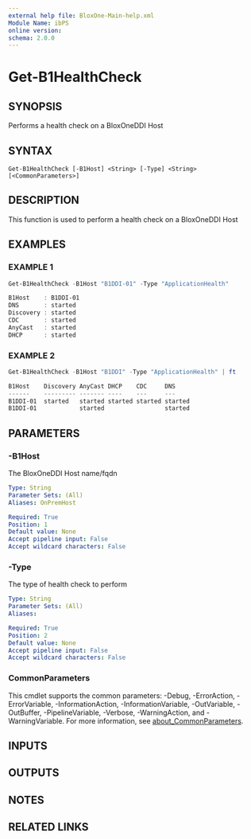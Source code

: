 ```yaml
---
external help file: BloxOne-Main-help.xml
Module Name: ibPS
online version:
schema: 2.0.0
---
```


# Get-B1HealthCheck

## SYNOPSIS
Performs a health check on a BloxOneDDI Host

## SYNTAX

```
Get-B1HealthCheck [-B1Host] <String> [-Type] <String> [<CommonParameters>]
```

## DESCRIPTION
This function is used to perform a health check on a BloxOneDDI Host

## EXAMPLES

### EXAMPLE 1
```powershell
Get-B1HealthCheck -B1Host "B1DDI-01" -Type "ApplicationHealth"

B1Host    : B1DDI-01
DNS       : started
Discovery : started
CDC       : started
AnyCast   : started
DHCP      : started
```

### EXAMPLE 2
```powershell
Get-B1HealthCheck -B1Host "B1DDI" -Type "ApplicationHealth" | ft

B1Host    Discovery AnyCast DHCP    CDC     DNS
------    --------- ------- ----    ---     ---
B1DDI-01  started   started started started started
B1DDI-01            started                 started
```

## PARAMETERS

### -B1Host
The BloxOneDDI Host name/fqdn

```yaml
Type: String
Parameter Sets: (All)
Aliases: OnPremHost

Required: True
Position: 1
Default value: None
Accept pipeline input: False
Accept wildcard characters: False
```

### -Type
The type of health check to perform

```yaml
Type: String
Parameter Sets: (All)
Aliases:

Required: True
Position: 2
Default value: None
Accept pipeline input: False
Accept wildcard characters: False
```

### CommonParameters
This cmdlet supports the common parameters: -Debug, -ErrorAction, -ErrorVariable, -InformationAction, -InformationVariable, -OutVariable, -OutBuffer, -PipelineVariable, -Verbose, -WarningAction, and -WarningVariable. For more information, see [about_CommonParameters](http://go.microsoft.com/fwlink/?LinkID=113216).

## INPUTS

## OUTPUTS

## NOTES

## RELATED LINKS
